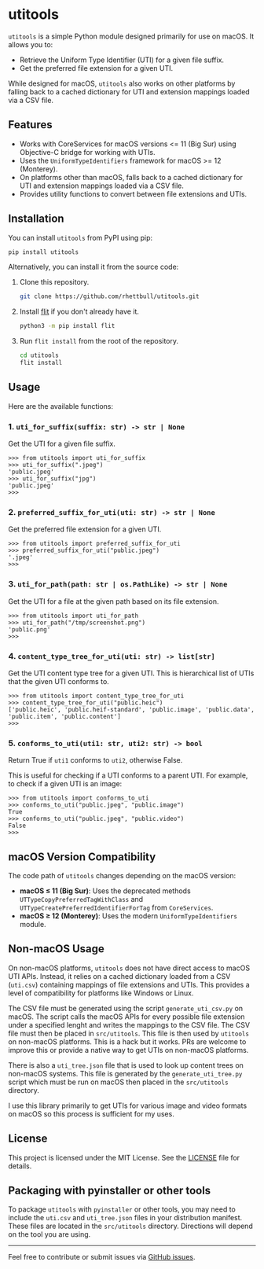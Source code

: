 # utitools

`utitools` is a simple Python module designed primarily for use on macOS. It allows you to:

- Retrieve the Uniform Type Identifier (UTI) for a given file suffix.
- Get the preferred file extension for a given UTI.

While designed for macOS, `utitools` also works on other platforms by falling back to a cached dictionary for UTI and extension mappings loaded via a CSV file.

## Features

- Works with CoreServices for macOS versions <= 11 (Big Sur) using Objective-C bridge for working with UTIs.
- Uses the `UniformTypeIdentifiers` framework for macOS >= 12 (Monterey).
- On platforms other than macOS, falls back to a cached dictionary for UTI and extension mappings loaded via a CSV file.
- Provides utility functions to convert between file extensions and UTIs.

## Installation

You can install `utitools` from PyPI using pip:

```bash
pip install utitools
```

Alternatively, you can install it from the source code:

1. Clone this repository.
   ```bash
   git clone https://github.com/rhettbull/utitools.git
   ```

2. Install [flit](https://flit.readthedocs.io/en/latest/) if you don't already have it.
   ```bash
   python3 -m pip install flit
   ```

3. Run `flit install` from the root of the repository.
   ```bash
   cd utitools
   flit install
   ```

## Usage

Here are the available functions:

### 1. `uti_for_suffix(suffix: str) -> str | None`

Get the UTI for a given file suffix.

```pycon
>>> from utitools import uti_for_suffix
>>> uti_for_suffix(".jpeg")
'public.jpeg'
>>> uti_for_suffix("jpg")
'public.jpeg'
>>>
```

### 2. `preferred_suffix_for_uti(uti: str) -> str | None`

Get the preferred file extension for a given UTI.

```pycon
>>> from utitools import preferred_suffix_for_uti
>>> preferred_suffix_for_uti("public.jpeg")
'.jpeg'
>>>
```

### 3. `uti_for_path(path: str | os.PathLike) -> str | None`

Get the UTI for a file at the given path based on its file extension.

```pycon
>>> from utitools import uti_for_path
>>> uti_for_path("/tmp/screenshot.png")
'public.png'
>>>
```

### 4. `content_type_tree_for_uti(uti: str) -> list[str]`

Get the UTI content type tree for a given UTI. This is hierarchical list of UTIs that the given UTI conforms to.

```pycon
>>> from utitools import content_type_tree_for_uti
>>> content_type_tree_for_uti("public.heic")
['public.heic', 'public.heif-standard', 'public.image', 'public.data', 'public.item', 'public.content']
>>>
```

### 5. `conforms_to_uti(uti1: str, uti2: str) -> bool`

Return True if `uti1` conforms to `uti2`, otherwise False.

This is useful for checking if a UTI conforms to a parent UTI. For example, to check if a given UTI is an image:

```pycon
>>> from utitools import conforms_to_uti
>>> conforms_to_uti("public.jpeg", "public.image")
True
>>> conforms_to_uti("public.jpeg", "public.video")
False
>>>
```

## macOS Version Compatibility

The code path of `utitools` changes depending on the macOS version:

- **macOS ≤ 11 (Big Sur)**: Uses the deprecated methods `UTTypeCopyPreferredTagWithClass` and `UTTypeCreatePreferredIdentifierForTag` from `CoreServices`.
- **macOS ≥ 12 (Monterey)**: Uses the modern `UniformTypeIdentifiers` module.

## Non-macOS Usage

On non-macOS platforms, `utitools` does not have direct access to macOS UTI APIs. Instead, it relies on a cached dictionary loaded from a CSV (`uti.csv`) containing mappings of file extensions and UTIs. This provides a level of compatibility for platforms like Windows or Linux.

The CSV file must be generated using the script `generate_uti_csv.py` on macOS. The script calls the macOS APIs for every possible file extension under a specified lenght and writes the mappings to the CSV file. The CSV file must then be placed in `src/utitools`. This file is then used by `utitools` on non-macOS platforms. This is a hack but it works. PRs are welcome to improve this or provide a native way to get UTIs on non-macOS platforms.

There is also a `uti_tree.json` file that is used to look up content trees on non-macOS systems. This file is generated by the `generate_uti_tree.py` script which must be run on macOS then placed in the `src/utitools` directory.

I use this library primarily to get UTIs for various image and video formats on macOS so this process is sufficient for my uses.

## License

This project is licensed under the MIT License. See the [LICENSE](LICENSE) file for details.

## Packaging with pyinstaller or other tools

To package `utitools` with `pyinstaller` or other tools, you may need to include the `uti.csv` and `uti_tree.json` files in your distribution manifest. These files are located in the `src/utitools` directory. Directions will depend on the tool you are using.

---

Feel free to contribute or submit issues via [GitHub issues](https://github.com/rhettbull/utitools/issues).
